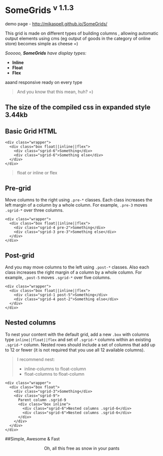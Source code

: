 # SomeGrids <sup>v 1.1.3</sup> 

demo page - http://mikaspell.github.io/SomeGrids/

This grid is made on different types of building columns , allowing automatic output elements using cms (eg output of goods in the category of online store) becomes simple as cheese =)

_Sooooo, **SomeGrids** have display types:_

* **Inline**
* **Float**
* **Flex**

aaand responsive ready on every type

> And you know that this mean, huh? =)


## The size of the compiled css in expanded style 3.44kb

## Basic Grid HTML

```
<div class="wrapper">
  <div class="box float||inline||flex">
    <div class="sgrid-6">Something</div>
    <div class="sgrid-6">Something else</div>
  </div>
</div>
```

> float or inline or flex

## Pre-grid

Move columns to the right using ```.pre-*``` classes. Each class increases the left margin of a column by a whole column. 
For example, ```.pre-3``` moves ```.sgrid-*``` over three columns.

```
<div class="wrapper">
  <div class="box float||inline||flex">
    <div class="sgrid-4 pre-2">Something</div>
    <div class="sgrid-3 pre-3">Something else</div>
  </div>
</div>
```

## Post-grid

And you may move columns to the left using ```.post-*``` classes. Also each class increases the right margin of a column by a whole column.
For example, ```.post-5``` moves ```.sgrid-*``` over five columns.

```
<div class="wrapper">
  <div class="box float||inline||flex">
    <div class="sgrid-1 post-5">Something</div>
    <div class="sgrid-4 post-2">Something else</div>
  </div>
</div>
```

## Nested columns

To nest your content with the default grid, add a new ```.box``` with columns type ```inline||float||flex``` and set of ```.sgrid-*``` columns within an existing ```.sgrid-*``` column. Nested rows should include a set of columns that add up to 12 or fewer (it is not required that you use all 12 available columns).

> I recommend nest:
> * inline-columns to float-column
> * float-columns to float-column

```
<div class="wrapper">
  <div class="box float">
    <div class="sgrid-3">Something</div>
    <div class="sgrid-9">
      Parent column .sgrid-9
      <div class="box inline">
        <div class="sgrid-6">Nested columns .sgrid-6</div>
        <div class="sgrid-6">Nested columns .sgrid-6</div>
      </div>
    </div>
  </div>
</div>
```
##Simple, Awesome &amp; Fast

<p style="text-align:center">Oh, all this free as snow in your pants</p>
